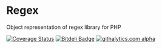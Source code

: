 Regex
=====

Object representation of regex library for PHP

[![Coverage Status](https://coveralls.io/repos/Gobie/regex/badge.png?branch=master)](https://coveralls.io/r/Gobie/regex?branch=master)
[![Bitdeli Badge](https://d2weczhvl823v0.cloudfront.net/Gobie/regex/trend.png)](https://bitdeli.com/free "Bitdeli Badge")
[![githalytics.com alpha](https://cruel-carlota.pagodabox.com/c4598e4dbfeea15c383c64690dffad95 "githalytics.com")](http://githalytics.com/Gobie/regex)
